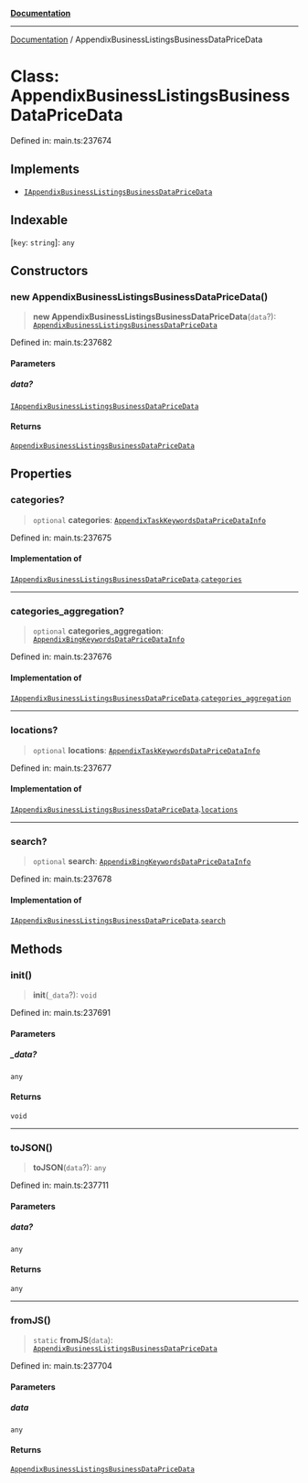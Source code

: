 [**Documentation**](../README.md)

***

[Documentation](../README.md) / AppendixBusinessListingsBusinessDataPriceData

# Class: AppendixBusinessListingsBusinessDataPriceData

Defined in: main.ts:237674

## Implements

- [`IAppendixBusinessListingsBusinessDataPriceData`](../interfaces/IAppendixBusinessListingsBusinessDataPriceData.md)

## Indexable

\[`key`: `string`\]: `any`

## Constructors

### new AppendixBusinessListingsBusinessDataPriceData()

> **new AppendixBusinessListingsBusinessDataPriceData**(`data`?): [`AppendixBusinessListingsBusinessDataPriceData`](AppendixBusinessListingsBusinessDataPriceData.md)

Defined in: main.ts:237682

#### Parameters

##### data?

[`IAppendixBusinessListingsBusinessDataPriceData`](../interfaces/IAppendixBusinessListingsBusinessDataPriceData.md)

#### Returns

[`AppendixBusinessListingsBusinessDataPriceData`](AppendixBusinessListingsBusinessDataPriceData.md)

## Properties

### categories?

> `optional` **categories**: [`AppendixTaskKeywordsDataPriceDataInfo`](AppendixTaskKeywordsDataPriceDataInfo.md)

Defined in: main.ts:237675

#### Implementation of

[`IAppendixBusinessListingsBusinessDataPriceData`](../interfaces/IAppendixBusinessListingsBusinessDataPriceData.md).[`categories`](../interfaces/IAppendixBusinessListingsBusinessDataPriceData.md#categories)

***

### categories\_aggregation?

> `optional` **categories\_aggregation**: [`AppendixBingKeywordsDataPriceDataInfo`](AppendixBingKeywordsDataPriceDataInfo.md)

Defined in: main.ts:237676

#### Implementation of

[`IAppendixBusinessListingsBusinessDataPriceData`](../interfaces/IAppendixBusinessListingsBusinessDataPriceData.md).[`categories_aggregation`](../interfaces/IAppendixBusinessListingsBusinessDataPriceData.md#categories_aggregation)

***

### locations?

> `optional` **locations**: [`AppendixTaskKeywordsDataPriceDataInfo`](AppendixTaskKeywordsDataPriceDataInfo.md)

Defined in: main.ts:237677

#### Implementation of

[`IAppendixBusinessListingsBusinessDataPriceData`](../interfaces/IAppendixBusinessListingsBusinessDataPriceData.md).[`locations`](../interfaces/IAppendixBusinessListingsBusinessDataPriceData.md#locations)

***

### search?

> `optional` **search**: [`AppendixBingKeywordsDataPriceDataInfo`](AppendixBingKeywordsDataPriceDataInfo.md)

Defined in: main.ts:237678

#### Implementation of

[`IAppendixBusinessListingsBusinessDataPriceData`](../interfaces/IAppendixBusinessListingsBusinessDataPriceData.md).[`search`](../interfaces/IAppendixBusinessListingsBusinessDataPriceData.md#search)

## Methods

### init()

> **init**(`_data`?): `void`

Defined in: main.ts:237691

#### Parameters

##### \_data?

`any`

#### Returns

`void`

***

### toJSON()

> **toJSON**(`data`?): `any`

Defined in: main.ts:237711

#### Parameters

##### data?

`any`

#### Returns

`any`

***

### fromJS()

> `static` **fromJS**(`data`): [`AppendixBusinessListingsBusinessDataPriceData`](AppendixBusinessListingsBusinessDataPriceData.md)

Defined in: main.ts:237704

#### Parameters

##### data

`any`

#### Returns

[`AppendixBusinessListingsBusinessDataPriceData`](AppendixBusinessListingsBusinessDataPriceData.md)
